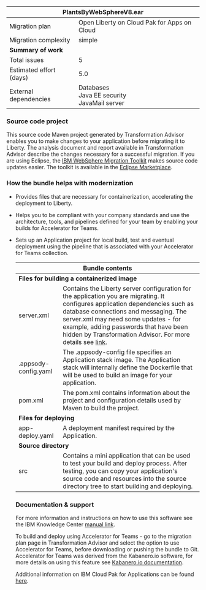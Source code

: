 <table>
   <thead>
      <tr>
         <th colSpan="2">PlantsByWebSphereV8.ear</th>
      </tr>
   </thead>
  <tbody>
    <tr>
      <td>Migration plan</td>
      <td>Open Liberty on Cloud Pak for Apps on Cloud</td>
    </tr>
    <tr>
      <td>Migration complexity</td>
      <td>simple</td>
    </tr>
     <tr>
        <td colSpan="2"><b>Summary of work</b></td>
     </tr>
     <tr>
        <td>Total issues</td>
        <td>5</td>
     </tr>
     <tr>
        <td>Estimated effort (days)</td>
        <td>5.0</td>
     </tr>
     <tr>
        <td>External dependencies</td>
        <td>
          Databases<br/>Java EE security<br/>JavaMail server
        </td>
     </tr>
  </tbody>
</table>


### Source code project
This source code Maven project generated by Transformation Advisor enables you to make changes to your application before migrating it to Liberty. The analysis document and report available in Transformation Advisor describe the changes necessary for a successful migration. If you are using Eclipse, the [IBM WebSphere Migration Toolkit](https://www.ibm.com/developerworks/library/mw-1701-was-migration/index.html) makes source code updates easier. The toolkit is available in the [Eclipse Marketplace](https://marketplace.eclipse.org/).
 
 ### How the bundle helps with modernization
 
  - Provides files that are necessary for containerization, accelerating the deployment to Liberty.
  
  - Helps you to be compliant with your company standards and use the architecture, tools, and pipelines defined for your team by enabling your builds for Accelerator for Teams.
- Sets up an Application project for local build, test and eventual deployment using the pipeline that is associated with your Accelerator for Teams collection.
  
  <table>
   <thead>
      <tr><th align="center" colSpan="2">Bundle contents</th></tr>
   </thead>
  <tbody>
    <tr><td colSpan="2"><b>Files for building a containerized image</b></td></tr>
    <tr><td>server.xml</td><td>Contains the Liberty server configuration for the application you are migrating. It configures application dependencies such as database connections and messaging. The server.xml may need some updates - for example, adding passwords that have been hidden by Transformation Advisor. For more details see <a href='https://www.ibm.com/support/knowledgecenter/SS5Q6W/migrationArtifacts/deployApps.html' target='_blank'>link</a>.</td></tr><tr><td>.appsody-config.yaml</td><td>The .appsody-config file specifies an Application stack image. The Application stack will internally define the Dockerfile that will be used to build an image for your application.</td></tr><tr><td>pom.xml</td><td>The pom.xml contains information about the project and configuration details used by Maven to build the project.</td></tr>
    <tr>
       <td colSpan="2"><b>Files for deploying</b></td>
    </tr>
    <tr><td>app-deploy.yaml</td><td>A deployment manifest required by the Application.</td></tr><tr>
<td colSpan="2"><b>Source directory</b></td>
</tr><tr><td>src</td><td>Contains a mini application that can be used to test your build and deploy process. After testing, you can copy your application's source code and resources into the source directory tree to start building and deploying.</td></tr>
  </tbody>
</table>  
 
 ### Documentation & support
 For more information and instructions on how to use this software see the IBM Knowledge Center [manual link](https://www.ibm.com/support/knowledgecenter/SS5Q6W/welcome.html). 

To build and deploy using Accelerator for Teams - go to the migration plan page in Transformation Advisor and select the option to use Accelerator for Teams, before downloading or pushing the bundle to Git. Accelerator for Teams was derived from the Kabanero.io software, for more details on using this feature see [Kabanero.io documentation](https://kabanero.io/docs/).

Additional information on IBM Cloud Pak for Applications can be found [here](https://www.ibm.com/support/knowledgecenter/SSCSJL/welcome.html).